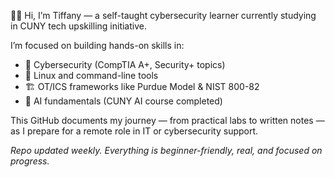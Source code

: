 👋🏽 Hi, I’m Tiffany — a self-taught cybersecurity learner currently studying in CUNY tech upskilling initiative.

I’m focused on building hands-on skills in:

- 🔐 Cybersecurity (CompTIA A+, Security+ topics)
- 🧠 Linux and command-line tools
- 🏗️ OT/ICS frameworks like Purdue Model & NIST 800-82
- 🤖 AI fundamentals (CUNY AI course completed)

This GitHub documents my journey — from practical labs to written notes — as I prepare for a remote role in IT or cybersecurity support.

_Repo updated weekly. Everything is beginner-friendly, real, and focused on progress._
